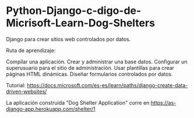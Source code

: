 ﻿# Python-Django-c-digo-de-Micrisoft-Learn-Dog-Shelters

Django para crear sitios web controlados por datos.

Ruta de aprendizaje:

Compilar una aplicación.
Crear y administrar una base datos.
Configurar un superusuario para el sitio de administración.
Usar plantillas para crear páginas HTML dinámicas.
Diseñar formularios controlados por datos.

Tutorial: https://docs.microsoft.com/es-es/learn/paths/django-create-data-driven-websites/

La aplicación construida "Dog Shelter Application" corre en https://as-django-app.herokuapp.com/shelter/1

